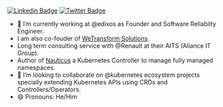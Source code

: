 <!--
**smileisak/smileisak** is a ✨ _special_ ✨ repository because its `README.md` (this file) appears on your GitHub profile.

Here are some ideas to get you started:

- 🔭 I’m currently working on ...
- 🌱 I’m currently learning ...
- 👯 I’m looking to collaborate on ...
- 🤔 I’m looking for help with ...
- 💬 Ask me about ...
- 📫 How to reach me: ...
- 😄 Pronouns: ...
- ⚡ Fun fact: ...
-->
[![Linkedin Badge](https://img.shields.io/badge/Ismail%20KABOUBI-0077b5?style=flat-square&logo=Linkedin&logoColor=white&labelColor=0077b5&link=https://www.linkedin.com/in/ismail-kaboubi)](https://www.linkedin.com/in/ismail-kaboubi)
[![Twitter Badge](https://img.shields.io/badge/-@__smileisak-1ca0f1?style=flat-square&labelColor=1ca0f1&logo=twitter&logoColor=white&link=https://twitter.com/smileisak)](https://twitter.com/smileisak)

- 🔭 I’m currently working at @edixos as Founder and Software Reliabilty Engineer.
- I am also co-fouder of [WeTransform Solutions](https://wetransform.tn).
- Long term consulting service with @Renault at their AITS (Aliance IT Group).
- Author of [Nauticus](https://nauticus.edixos.com) a Kubernetes Controller to manage fully managed namespaces.
- 👯 I’m looking to collaborate on @kubernetes ecosystem projects specially extending Kubernetes APIs using CRDs and Controllers/Operators.
- 😄 Pronouns: He/Him

